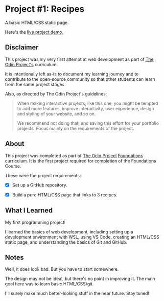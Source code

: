 Project #1: Recipes
=============

A basic HTML/CSS static page.

Here's the [live project demo.](https://alansobchacki.github.io/odin-recipes/)

Disclaimer
-----

This project was my very first attempt at web development as part of [The Odin Project's](https://www.theodinproject.com/) curriculum. 

It is intentionally left as-is to document my learning journey and to contribute to the open-source community so that other students can learn from the same project stages.

Also, as directed by The Odin Project's guidelines:

> When making interactive projects, like this one, you might be tempted to add more features, improve interactivity, user experience, design and styling of your website, and so on.
> 
> We recommend not doing that, and saving this effort for your portfolio projects. Focus mainly on the requirements of the project.


About
-----

This project was completed as part of [The Odin Project](https://www.theodinproject.com/) [Foundations](https://www.theodinproject.com/paths/foundations/courses/foundations) curriculum. It is the first project required for completion of the Foundations Course.

These were the project requirements:

- [x] Set up a GitHub repository.
- [x] Build a pure HTML/CSS page that links to 3 recipes.


What I Learned
-----

My first programming project! 

I learned the basics of web development, including setting up a development environment with WSL, using VS Code, creating an HTML/CSS static page, and understanding the basics of Git and GitHub.

Notes
-----

Well, it does look bad. But you have to start somewhere.

The design may not be ideal, but there's no point in improving it. The main goal here was to learn basic HTML/CSS/git.

I'll surely make much better-looking stuff in the near future. Stay tuned!
